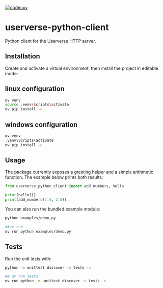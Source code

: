 [![codecov](https://codecov.io/gh/SoftwareVerse/userverse-python-client/branch/main/graph/badge.svg?token=YOUR_TOKEN)](https://codecov.io/gh/SoftwareVerse/userverse-python-client)


# userverse-python-client

Python client for the Userverse HTTP server.

## Installation

Create and activate a virtual environment, then install the project in editable mode:

## linux configuration
```bash
uv venv
source .venv\Scripts\activate
uv pip install -e .
```

## windows configuration
```bash
uv venv
.venv\Scripts\activate
uv pip install -e .
```
## Usage

The package currently exposes a greeting helper and a simple arithmetic function. The example below prints both results:

```python
from userverse_python_client import add_numbers, hello

print(hello())
print(add_numbers(1.5, 2.5))
```

You can also run the bundled example module:

```bash
python examples/demo.py

##uv run
uv run python examples/demo.py
```


## Tests

Run the unit tests with:

```bash
python -m unittest discover -s tests -v

## uv run tests
uv run python -m unittest discover -s tests -v
```


